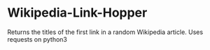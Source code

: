 # Wikipedia-Link-Hopper
Returns the titles of the first link in a random Wikipedia article. Uses requests on python3
